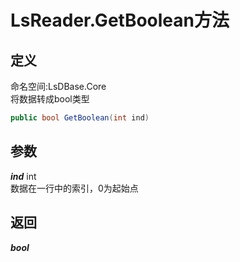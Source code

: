 # LsReader.GetBoolean方法
## 定义
命名空间:LsDBase.Core    
将数据转成bool类型   
```C#
public bool GetBoolean(int ind)
```
## 参数
***ind***  int    
数据在一行中的索引，0为起始点   
## 返回
***bool***